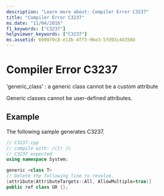 ```yaml
---
description: "Learn more about: Compiler Error C3237"
title: "Compiler Error C3237"
ms.date: "11/04/2016"
f1_keywords: ["C3237"]
helpviewer_keywords: ["C3237"]
ms.assetid: 690970c8-e13b-4ff3-96e3-5fd93c4d356b
---
```

# Compiler Error C3237

'generic_class' : a generic class cannot be a custom attribute

Generic classes cannot be user-defined attributes.

## Example

The following sample generates C3237.

```cpp
// C3237.cpp
// compile with: /clr /c
// C3237 expected
using namespace System;

generic <class T>
// Delete the following line to resolve.
[attribute(AttributeTargets::All, AllowMultiple=true)]
public ref class GR {};
```
